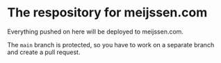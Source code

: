 # The respository for meijssen.com

Everything pushed on here will be deployed to meijssen.com.

The `main` branch is protected, so you have to work on a separate branch and create a pull request.